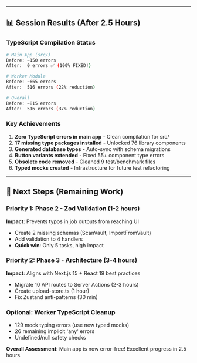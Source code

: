 
---

## 📊 Session Results (After 2.5 Hours)

### TypeScript Compilation Status
```bash
# Main App (src/)
Before: ~150 errors
After:  0 errors ✅ (100% FIXED!)

# Worker Module  
Before: ~665 errors
After:  516 errors (22% reduction)

# Overall
Before: ~815 errors
After:  516 errors (37% reduction)
```

### Key Achievements
1. **Zero TypeScript errors in main app** - Clean compilation for src/
2. **17 missing type packages installed** - Unlocked 76 library components
3. **Generated database types** - Auto-sync with schema migrations
4. **Button variants extended** - Fixed 55+ component type errors
5. **Obsolete code removed** - Cleaned 9 test/benchmark files
6. **Typed mocks created** - Infrastructure for future test refactoring

---

## 🎯 Next Steps (Remaining Work)

### Priority 1: Phase 2 - Zod Validation (1-2 hours)
**Impact**: Prevents typos in job outputs from reaching UI
- Create 2 missing schemas (ScanVault, ImportFromVault)
- Add validation to 4 handlers
- **Quick win**: Only 5 tasks, high impact

### Priority 2: Phase 3 - Architecture (3-4 hours)
**Impact**: Aligns with Next.js 15 + React 19 best practices
- Migrate 10 API routes to Server Actions (2-3 hours)
- Create upload-store.ts (1 hour)
- Fix Zustand anti-patterns (30 min)

### Optional: Worker TypeScript Cleanup
- 129 mock typing errors (use new typed mocks)
- 26 remaining implicit 'any' errors
- Undefined/null safety checks

**Overall Assessment**: Main app is now error-free! Excellent progress in 2.5 hours.
